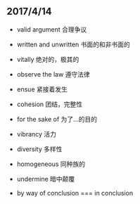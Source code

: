 ## 2017/4/14

+ valid argument 合理争议

+ written and unwritten 书面的和非书面的

+ vitally 绝对的，极其的

+ observe the law 遵守法律

+ ensue 紧接着发生

+ cohesion 团结，完整性

+ for the sake of 为了...的目的

+ vibrancy 活力

+ diversity 多样性

+ homogeneous 同种族的

+ undermine 暗中颠覆

+ by way of conclusion === in conclusion
